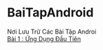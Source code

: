 # BaiTapAndroid
Nơi Lưu Trữ Các Bài Tập Androi </br>
[Bài 1 : Ứng Dụng Đầu Tiên](https://github.com/Vanngoc98/UngDungDauTien)
